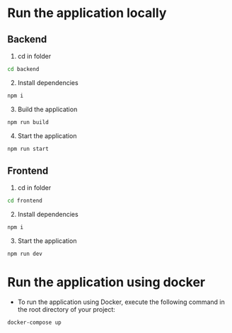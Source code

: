 # Run the application locally

## Backend
1. cd in folder
```bash
cd backend
```
2. Install dependencies
```bash
npm i
```
3. Build the application
```bash
npm run build
```
4. Start the application
```bash
npm run start
```


## Frontend
1. cd in folder
```bash
cd frontend
```
2. Install dependencies
```bash
npm i
```
3. Start the application
```bash
npm run dev
```

# Run the application using docker
- To run the application using Docker, execute the following command in the root directory of your project:
```bash
docker-compose up
```
